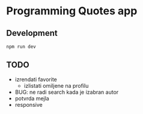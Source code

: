 # Programming Quotes app

## Development

```
npm run dev
```

## TODO

- izrendati favorite
  - izlistati omiljene na profilu
- BUG: ne radi search kada je izabran autor
- potvrda mejla
- responsive

